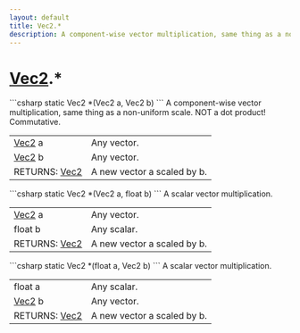 ```yaml
---
layout: default
title: Vec2.*
description: A component-wise vector multiplication, same thing as a non-uniform scale. NOT a dot product! Commutative.
---
```

# [Vec2]({{site.url}}/Pages/Reference/Vec2.html).*

<div class='signature' markdown='1'>
```csharp
static Vec2 *(Vec2 a, Vec2 b)
```
A component-wise vector multiplication, same thing as
a non-uniform scale. NOT a dot product! Commutative.
</div>

|  |  |
|--|--|
|[Vec2]({{site.url}}/Pages/Reference/Vec2.html) a|Any vector.|
|[Vec2]({{site.url}}/Pages/Reference/Vec2.html) b|Any vector.|
|RETURNS: [Vec2]({{site.url}}/Pages/Reference/Vec2.html)|A new vector a scaled by b.|

<div class='signature' markdown='1'>
```csharp
static Vec2 *(Vec2 a, float b)
```
A scalar vector multiplication.
</div>

|  |  |
|--|--|
|[Vec2]({{site.url}}/Pages/Reference/Vec2.html) a|Any vector.|
|float b|Any scalar.|
|RETURNS: [Vec2]({{site.url}}/Pages/Reference/Vec2.html)|A new vector a scaled by b.|

<div class='signature' markdown='1'>
```csharp
static Vec2 *(float a, Vec2 b)
```
A scalar vector multiplication.
</div>

|  |  |
|--|--|
|float a|Any scalar.|
|[Vec2]({{site.url}}/Pages/Reference/Vec2.html) b|Any vector.|
|RETURNS: [Vec2]({{site.url}}/Pages/Reference/Vec2.html)|A new vector a scaled by b.|




